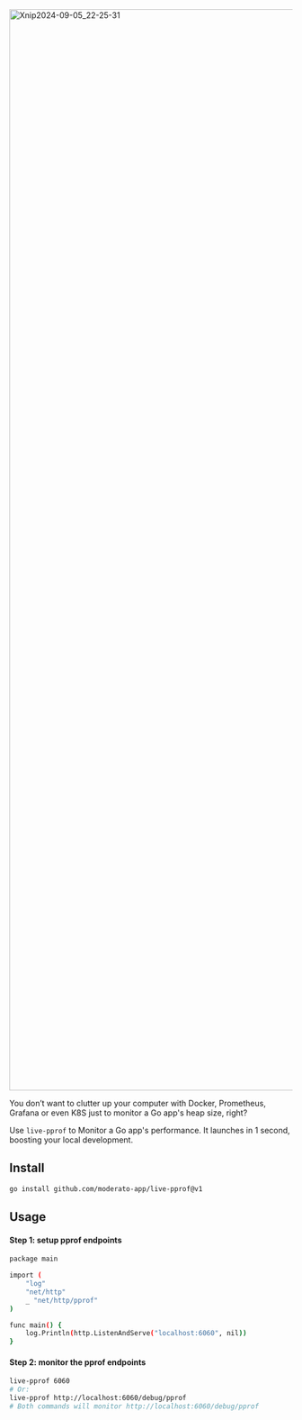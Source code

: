 <img width="1920" alt="Xnip2024-09-05_22-25-31" src="https://github.com/user-attachments/assets/fee917b2-8bc6-47e5-8b18-47bd56c545a5">

You don’t want to clutter up your computer with Docker, Prometheus, Grafana or even K8S just to monitor a Go app's heap size, right?

Use `live-pprof` to Monitor a Go app's performance. It launches in 1 second, boosting your local development.

## Install

```bash
go install github.com/moderato-app/live-pprof@v1
```

## Usage

#### Step 1: setup pprof endpoints

```bash
package main

import (
	"log"
	"net/http"
	_ "net/http/pprof"
)

func main() {
	log.Println(http.ListenAndServe("localhost:6060", nil))
}
```

#### Step 2: monitor the pprof endpoints

```bash
live-pprof 6060 
# Or:
live-pprof http://localhost:6060/debug/pprof
# Both commands will monitor http://localhost:6060/debug/pprof
```
